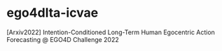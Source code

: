 # ego4dlta-icvae
[Arxiv2022]  Intention-Conditioned Long-Term Human Egocentric Action Forecasting @ EGO4D Challenge 2022
